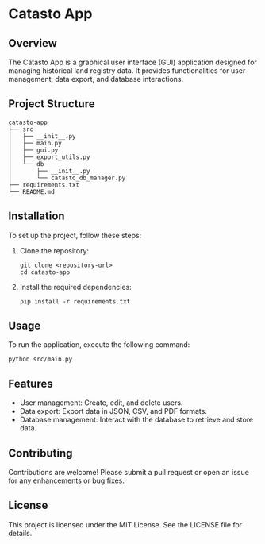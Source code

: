 # Catasto App

## Overview
The Catasto App is a graphical user interface (GUI) application designed for managing historical land registry data. It provides functionalities for user management, data export, and database interactions.

## Project Structure
```
catasto-app
├── src
│   ├── __init__.py
│   ├── main.py
│   ├── gui.py
│   ├── export_utils.py
│   └── db
│       ├── __init__.py
│       └── catasto_db_manager.py
├── requirements.txt
└── README.md
```

## Installation
To set up the project, follow these steps:

1. Clone the repository:
   ```
   git clone <repository-url>
   cd catasto-app
   ```

2. Install the required dependencies:
   ```
   pip install -r requirements.txt
   ```

## Usage
To run the application, execute the following command:
```
python src/main.py
```

## Features
- User management: Create, edit, and delete users.
- Data export: Export data in JSON, CSV, and PDF formats.
- Database management: Interact with the database to retrieve and store data.

## Contributing
Contributions are welcome! Please submit a pull request or open an issue for any enhancements or bug fixes.

## License
This project is licensed under the MIT License. See the LICENSE file for details.